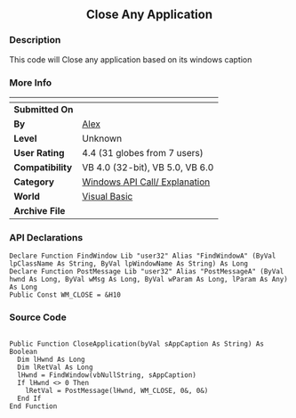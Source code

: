 ﻿<div align="center">

## Close Any Application


</div>

### Description

This code will Close any application based on its windows caption
 
### More Info
 


<span>             |<span>
---                |---
**Submitted On**   |
**By**             |[Alex](https://github.com/Planet-Source-Code/PSCIndex/blob/master/ByAuthor/alex.md)
**Level**          |Unknown
**User Rating**    |4.4 (31 globes from 7 users)
**Compatibility**  |VB 4\.0 \(32\-bit\), VB 5\.0, VB 6\.0
**Category**       |[Windows API Call/ Explanation](https://github.com/Planet-Source-Code/PSCIndex/blob/master/ByCategory/windows-api-call-explanation__1-39.md)
**World**          |[Visual Basic](https://github.com/Planet-Source-Code/PSCIndex/blob/master/ByWorld/visual-basic.md)
**Archive File**   |[](https://github.com/Planet-Source-Code/alex-close-any-application__1-4505/archive/master.zip)

### API Declarations

```
Declare Function FindWindow Lib "user32" Alias "FindWindowA" (ByVal lpClassName As String, ByVal lpWindowName As String) As Long
Declare Function PostMessage Lib "user32" Alias "PostMessageA" (ByVal hwnd As Long, ByVal wMsg As Long, ByVal wParam As Long, lParam As Any) As Long
Public Const WM_CLOSE = &H10
```


### Source Code

```

Public Function CloseApplication(byVal sAppCaption As String) As Boolean
  Dim lHwnd As Long
  Dim lRetVal As Long
  lHwnd = FindWindow(vbNullString, sAppCaption)
  If lHwnd <> 0 Then
    lRetVal = PostMessage(lHwnd, WM_CLOSE, 0&, 0&)
  End If
End Function
```

